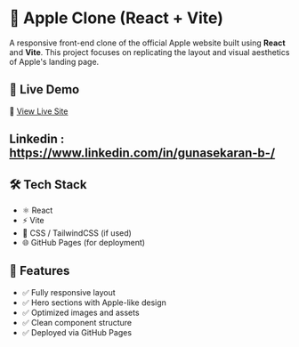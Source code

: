 # 🍎 Apple Clone (React + Vite)

A responsive front-end clone of the official Apple website built using **React** and **Vite**. This project focuses on replicating the layout and visual aesthetics of Apple's landing page.

## 🚀 Live Demo

🔗 [View Live Site](https://Gunasekaran07.github.io/Apple-clone-react)

## Linkedin : https://www.linkedin.com/in/gunasekaran-b-/

## 🛠️ Tech Stack

- ⚛️ React
- ⚡ Vite
- 🎨 CSS / TailwindCSS (if used)
- 🌐 GitHub Pages (for deployment)

## 📂 Features

- ✅ Fully responsive layout
- ✅ Hero sections with Apple-like design
- ✅ Optimized images and assets
- ✅ Clean component structure
- ✅ Deployed via GitHub Pages

